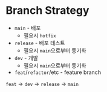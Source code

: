 # Branch Strategy

- `main` - 배포
	- 필요시 `hotfix`
- `release` - 배포 테스트
	- 필요시 `main`으로부터 동기화
- `dev` - 개발
	- 필요시 `main`으로부터 동기화
- `feat`/`refactor`/etc - feature branch


`feat` -> `dev` -> `release` -> `main`


